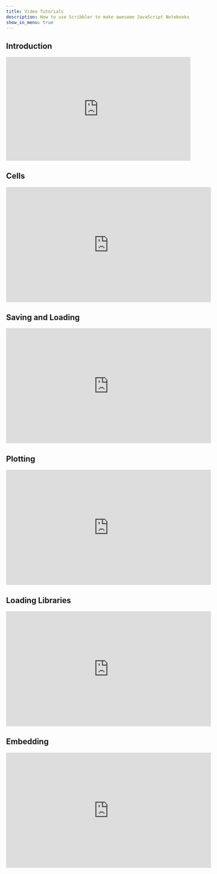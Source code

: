 ```yaml
---
title: Video Tutorials
description: How to use Scribbler to make awesome JavaScript Notebooks
show_in_menu: true
---
```

## Introduction
<iframe  src="https://www.youtube.com/embed/jlR_EGqaeqw" 
    title="Scribbler.live Introduction" frameborder="0" allow="web-share" allowfullscreen
    style="aspect-ratio: 16 / 9;width: 100%;"></iframe>

## Cells

<iframe width="560" height="315" src="https://www.youtube.com/embed/uEZ5aYs0zXY" title="YouTube video player" frameborder="0" allow="accelerometer; autoplay; clipboard-write; encrypted-media; gyroscope; picture-in-picture; web-share" allowfullscreen></iframe>

## Saving and Loading

<iframe width="560" height="315" src="https://www.youtube.com/embed/SaRPCIb0RJs" title="YouTube video player" frameborder="0" allow="accelerometer; autoplay; clipboard-write; encrypted-media; gyroscope; picture-in-picture; web-share" allowfullscreen></iframe>


## Plotting

<iframe width="560" height="315" src="https://www.youtube.com/embed/bSdkB-XFYVs" title="YouTube video player" frameborder="0" allow="accelerometer; autoplay; clipboard-write; encrypted-media; gyroscope; picture-in-picture; web-share" allowfullscreen></iframe>

## Loading Libraries

<iframe width="560" height="315" src="https://www.youtube.com/embed/2UHfFgafIBQ" title="YouTube video player" frameborder="0" allow="accelerometer; autoplay; clipboard-write; encrypted-media; gyroscope; picture-in-picture; web-share" allowfullscreen></iframe>


## Embedding 

<iframe width="560" height="315" src="https://www.youtube.com/embed/IAKfSyLbLL8" title="YouTube video player" frameborder="0" allow="accelerometer; autoplay; clipboard-write; encrypted-media; gyroscope; picture-in-picture; web-share" allowfullscreen></iframe>

